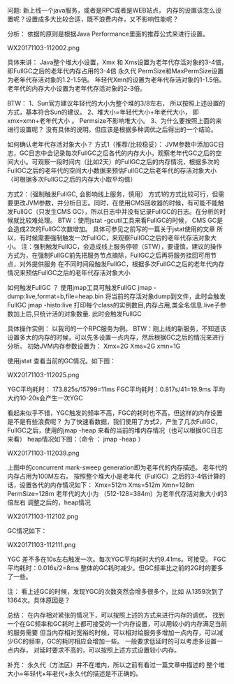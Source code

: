 问题:
新上线一个java服务，或者是RPC或者是WEB站点， 内存的设置该怎么设置呢？设置成多大比较合适，既不浪费内存，又不影响性能呢？

分析：
依据的原则是根据Java Performance里面的推荐公式来进行设置。

WX20171103-112002.png

具体来讲：
Java整个堆大小设置，Xmx 和 Xms设置为老年代存活对象的3-4倍，即FullGC之后的老年代内存占用的3-4倍
永久代 PermSize和MaxPermSize设置为老年代存活对象的1.2-1.5倍。
年轻代Xmn的设置为老年代存活对象的1-1.5倍。
老年代的内存大小设置为老年代存活对象的2-3倍。

BTW：
     1、Sun官方建议年轻代的大小为整个堆的3/8左右， 所以按照上述设置的方式，基本符合Sun的建议。 
     2、堆大小=年轻代大小+年老代大小， 即xmx=xmn+老年代大小 。 Permsize不影响堆大小。
     3、为什么要按照上面的来进行设置呢？ 没有具体的说明，但应该是根据多种调优之后得出的一个结论。

如何确认老年代存活对象大小？
方式1（推荐/比较稳妥）：
     JVM参数中添加GC日志，GC日志中会记录每次FullGC之后各代的内存大小，观察老年代GC之后的空间大小。可观察一段时间内（比如2天）的FullGC之后的内存情况，根据多次的FullGC之后的老年代的空间大小数据来预估FullGC之后老年代的存活对象大小（可根据多次FullGC之后的内存大小取平均值）

方式2：（强制触发FullGC, 会影响线上服务，慎用）
     方式1的方式比较可行，但需要更改JVM参数，并分析日志。同时，在使用CMS回收器的时候，有可能不能触发FullGC（只发生CMS GC），所以日志中并没有记录FullGC的日志。在分析的时候就比较难处理。
     BTW：使用jstat -gcutil工具来看FullGC的时候， CMS GC是会造成2次的FullGC次数增加。 具体可参见之前写的一篇关于jstat使用的文章
     所以，有时候需要强制触发一次FullGC，来观察FullGC之后的老年代存活对象大小。
     注：强制触发FullGC，会造成线上服务停顿（STW），要谨慎，建议的操作方式为，在强制FullGC前先把服务节点摘除，FullGC之后再将服务挂回可用节点，对外提供服务
     在不同时间段触发FullGC，根据多次FullGC之后的老年代内存情况来预估FullGC之后的老年代存活对象大小

如何触发FullGC ？
               使用jmap工具可触发FullGC 
               jmap -dump:live,format=b,file=heap.bin <pid> 将当前的存活对象dump到文件，此时会触发FullGC
               jmap -histo:live <pid> 打印每个class的实例数目,内存占用,类全名信息.live子参数加上后,只统计活的对象数量. 此时会触发FullGC

具体操作实例：
以我司的一个RPC服务为例。
BTW：刚上线的新服务，不知道该设置多大的内存的时候，可以先多设置一点内存，然后根据GC之后的情况来进行分析。
初始JVM内存参数设置为： Xmx=2G Xms=2G xmn=1G 

使用jstat 查看当前的GC情况。如下图：

WX20171103-112025.png

YGC平均耗时： 173.825s/15799=11ms
FGC平均耗时：0.817s/41=19.9ms
平均大约10-20s会产生一次YGC

看起来似乎不错，YGC触发的频率不高，FGC的耗时也不高，但这样的内存设置是不是有些浪费呢？
为了快速看数据，我们使用了方式2，产生了几次FullGC，FullGC之后，使用的jmap -heap 来看的当前的堆内存情况（也可以根据GC日志来看）
heap情况如下图：（命令 ： jmap -heap <pid>）

WX20171103-112039.png

上图中的concurrent mark-sweep generation即为老年代的内存描述。
老年代的内存占用为100M左右。 按照整个堆大小是老年代（FullGC）之后的3-4倍计算的话，设置各代的内存情况如下：
     Xmx=512m  Xms=512m  Xmn=128m PermSize=128m  老年代的大小为 （512-128=384m）为老年代存活对象大小的3倍左右
调整之后的，heap情况

WX20171103-112102.png

GC情况如下：

WX20171103-112111.png

YGC 差不多在10s左右触发一次。每次YGC平均耗时大约9.41ms。可接受。
FGC平均耗时：0.016s/2=8ms
整体的GC耗时减少。但GC频率比之前的2G时的要多了一些。

注： 看上述GC的时候，发现YGC的次数突然会增多很多个，比如 从1359次到了1364次。具体原因是？

总结：
在内存相对紧张的情况下，可以按照上述的方式来进行内存的调优， 找到一个在GC频率和GC耗时上都可接受的一个内存设置，可以用较小的内存满足当前的服务需要
但当内存相对宽裕的时候，可以相对给服务多增加一点内存，可以减少GC的频率，GC的耗时相应会增加一些。 一般要求低延时的可以考虑多设置一点内存， 对延时要求不高的，可以按照上述方式设置较小内存。 


补充：
永久代（方法区）并不在堆内，所以之前有看过一篇文章中描述的 整个堆大小=年轻代+年老代+永久代的描述是不正确的。 